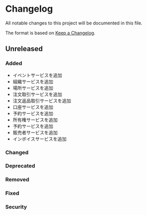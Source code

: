# Changelog

All notable changes to this project will be documented in this file.

The format is based on [Keep a Changelog](http://keepachangelog.com/).

## Unreleased

### Added

- イベントサービスを追加
- 組織サービスを追加
- 場所サービスを追加
- 注文取引サービスを追加
- 注文返品取引サービスを追加
- 口座サービスを追加
- 予約サービスを追加
- 所有権サービスを追加
- 予約サービスを追加
- 販売者サービスを追加
- インボイスサービスを追加

### Changed

### Deprecated

### Removed

### Fixed

### Security
